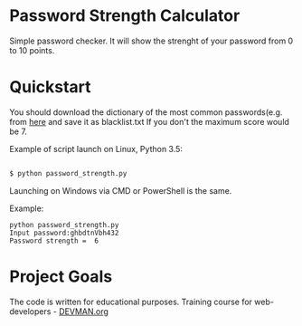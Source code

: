 # Password Strength Calculator

Simple password checker. It will show the strenght of your password from 0 to 10 points.

# Quickstart

You should download the dictionary of the most common passwords(e.g. from [here](https://github.com/danielmiessler/SecLists/blob/master/Passwords/10k_most_common.txt) and save it as blacklist.txt
If you don't the maximum score would be 7. 

Example of script launch on Linux, Python 3.5:

```bash

$ python password_strength.py

```
Launching on Windows via CMD or PowerShell is the same. 

Example:
```
python password_strength.py
Input password:ghbdtnVbh432
Password strength =  6
```

# Project Goals

The code is written for educational purposes. Training course for web-developers - [DEVMAN.org](https://devman.org)
